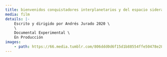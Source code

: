 ```yaml
---
title: bienvenidos conquistadores interplanetarios y del espacio sideral
media: film
details: |-
    Escrito y dirigido por Andrés Jurado 2020 \
    \
    Documental Experimental \
    En Producción
images:
    - path: https://66.media.tumblr.com/806ddd0d6f15d1b88554ffe50478e280/52592ce631e6c5ea-e9/s2048x3072/f5f70a13d770ec6ac048eca0dea124dbd99f1c5c.jpg
---
```


